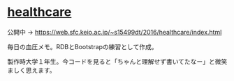 # [healthcare](https://web.sfc.keio.ac.jp/~s15499dt/2016/healthcare/index.html)

公開中 → https://web.sfc.keio.ac.jp/~s15499dt/2016/healthcare/index.html

毎日の血圧メモ。RDBとBootstrapの練習として作成。

製作時大学１年生。今コードを見ると「ちゃんと理解せず書いてたなー」と微笑ましく思えます。
